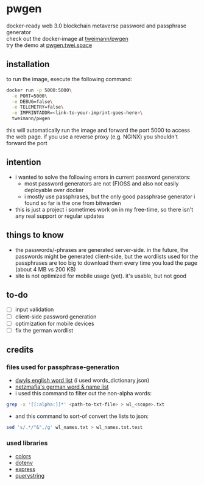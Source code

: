 # pwgen
docker-ready web 3.0 blockchain metaverse password and passphrase generator  
check out the docker-image at [tweimann/pwgen](https://hub.docker.com/r/tweimann/pwgen)  
try the demo at [pwgen.twei.space](https://pwgen.twei.space)

## installation
to run the image, execute the following command:
```bash
docker run -p 5000:5000\
  -e PORT=5000\
  -e DEBUG=false\
  -e TELEMETRY=false\
  -e IMPRINTADDR=<link-to-your-imprint-goes-here>\
  tweimann/pwgen
```
this will automatically run the image and forward the port 5000 to access the web page. if you use a reverse proxy (e.g. NGINX) you shouldn't forward the port

## intention
- i wanted to solve the following errors in current password generators:
  - most password generators are not (F)OSS and also not easily deployable over docker
  - i mostly use passphrases, but the only good passphrase generator i found so far is the one from bitwarden
- this is just a project i sometimes work on in my free-time, so there isn't any real support or regular updates

## things to know
- the passwords/-phrases are generated server-side. in the future, the passwords might be generated client-side, but the wordlists used for the passphrases are too big to download them every time you load the page (about 4 MB vs 200 KB)
- site is not optimized for mobile usage (yet). it's usable, but not good

## to-do
- [ ] input validation
- [ ] client-side password generation
- [ ] optimization for mobile devices
- [ ] fix the german wordlist

## credits
### files used for passphrase-generation
- [dwyls english word list](https://github.com/dwyl/english-words/) (i used words_dictionary.json)
- [netzmafia's german word & name list](http://www.netzmafia.de/software/wordlists/)
- i used this command to filter out the non-alpha words: 
```bash
grep -x '[[:alpha:]]*' <path-to-txt-file> > wl_<scope>.txt
```
- and this command to sort-of convert the lists to json:
```bash
sed 's/.*/"&",/g' wl_names.txt > wl_names.txt.test
```

### used libraries
- [colors](https://www.npmjs.com/package/colors)
- [dotenv](https://www.npmjs.com/package/dotenv)
- [express](https://www.npmjs.com/package/express)
- [querystring](https://www.npmjs.com/package/querystring)
